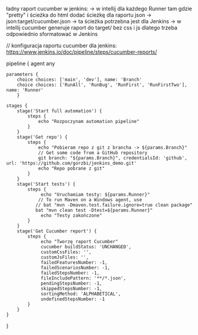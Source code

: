 ładny raport cucumber w jenkins:
-> w intellij dla każdego Runner tam gdzie "pretty" i ścieżka do html dodać ścieżkę dla raportu json -> json:target/cucumber.json
-> ta ścieżka potrzebna jest dla Jenkins
-> w intellij cucumber generuje raport do target/ bez css i js dlatego trzeba odpowiednio sformatować w Jenkins

// konfiguracja raportu cucumber dla jenkins:
https://www.jenkins.io/doc/pipeline/steps/cucumber-reports/

pipeline {
    agent any
    
    parameters {
        choice choices: ['main', 'dev'], name: 'Branch'
        choice choices: ['RunAll', 'RunBug', 'RunFirst', 'RunFirstTwo'], name: 'Runner'
        }

    stages {
        stage('Start full automation') {
            steps {
                echo "Rozpoczynam automation pipeline"
            }
        }
        stage('Get repo') {
            steps {
                echo "Pobieram repo z git z brancha -> ${params.Branch}"
                // Get some code from a GitHub repository
                git branch: "${params.Branch}", credentialsId: 'github', url: 'https://github.com/gorzbi/jenkins_demo.git'
                echo "Repo pobrane z git"
            }
        }
        stage('Start tests') {
            steps {
                 echo "Uruchamiam testy: ${params.Runner}"
                // To run Maven on a Windows agent, use
               // bat "mvn -Dmaven.test.failure.ignore=true clean package"
               bat "mvn clean test -Dtest=${params.Runner}"
                 echo "Testy zakończone"
            }
        }
        stage('Get Cucumber report') {
            steps {
                 echo "Tworzę raport Cucumber"
                 cucumber buildStatus: 'UNCHANGED', 
                 customCssFiles: '', 
                 customJsFiles: '', 
                 failedFeaturesNumber: -1, 
                 failedScenariosNumber: -1, 
                 failedStepsNumber: -1, 
                 fileIncludePattern: '**/*.json', 
                 pendingStepsNumber: -1, 
                 skippedStepsNumber: -1, 
                 sortingMethod: 'ALPHABETICAL', 
                 undefinedStepsNumber: -1
            }
        }
    }
}
